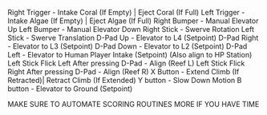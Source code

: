 Right Trigger - Intake Coral (If Empty) | Eject Coral (If Full)
Left Trigger - Intake Algae (If Empty) | Eject Algae (If Full)
Right Bumper - Manual Elevator Up 
Left Bumper - Manual Elevator Down
Right Stick - Swerve Rotation
Left Stick - Swerve Translation
D-Pad Up - Elevator to L4 (Setpoint)
D-Pad Right - Elevator to L3 (Setpoint)
D-Pad Down - Elevator to L2 (Setpoint)
D-Pad Left - Elevator to Human Player Intake (Setpoint) (Also align to HP Station)
Left Stick Flick Left After pressing D-Pad -  Align (Reef L)
Left Stick Flick Right After pressing D-Pad -  Align (Reef R)
X Button - Extend Climb (If Retracted)| Retract Climb (If Extended)
Y button - Slow Down Motion
B button - Elevator to Ground (Setpoint)

MAKE SURE TO AUTOMATE SCORING ROUTINES MORE IF YOU HAVE TIME